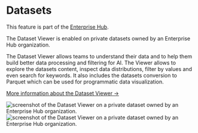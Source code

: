 # Datasets

<Tip warning={true}>
This feature is part of the <a href="https://huggingface.co/enterprise" target="_blank">Enterprise Hub</a>.
</Tip>

The Dataset Viewer is enabled on private datasets owned by an Enterprise Hub organization.

The Dataset Viewer allows teams to understand their data and to help them build better data processing and filtering for AI. The Viewer allows to explore the datasets content, inspect data distributions, filter by values and even search for keywords. It also includes the datasets conversion to Parquet which can be used for programmatic data visualization.

[More information about the Dataset Viewer →](./datasets-viewer)

<div class="flex justify-center">
<img class="block dark:hidden" src="https://huggingface.co/datasets/huggingface/documentation-images/resolve/main/hub/private-dataset-viewer.png" alt="screenshot of the Dataset Viewer on a private dataset owned by an Enterprise Hub organization."/>
<img class="hidden dark:block" src="https://huggingface.co/datasets/huggingface/documentation-images/resolve/main/hub/private-dataset-viewer-dark.png" alt="screenshot of the Dataset Viewer on a private dataset owned by an Enterprise Hub organization."/>
</div>
